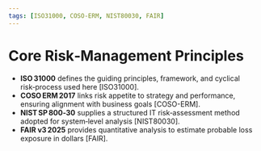 ```yaml
---
tags: [ISO31000, COSO‑ERM, NIST80030, FAIR]
---
```


# Core Risk‑Management Principles
* **ISO 31000** defines the guiding principles, framework, and cyclical risk‑process used here [ISO31000].
* **COSO ERM 2017** links risk appetite to strategy and performance, ensuring alignment with business goals [COSO-ERM].
* **NIST SP 800‑30** supplies a structured IT risk‑assessment method adopted for system‑level analysis [NIST80030].
* **FAIR v3 2025** provides quantitative analysis to estimate probable loss exposure in dollars [FAIR].
